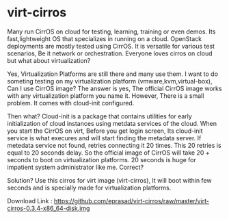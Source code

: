 # virt-cirros
 Many run CirrOS on cloud for testing, learning, training or even demos. Its fast,lightweight OS that specializes in 
 running on a cloud.  OpenStack deployments are mostly tested using CirrOS. It is versatile for various test scenarios,
 Be it network or orchestration. Everyone loves cirros on cloud but what about virtualization? 
 
 Yes, Virtualization Platforms are still there and many use them. I want to do someting testing on my virtualization
 platform (vmware,kvm,virtual-box), Can I use CirrOS image?  The answer is yes, The official CirrOS image works with
 any virtualization platform you name it. However, There is a small problem. It comes with cloud-init configured. 
 
 Then what? Cloud-init is a package that contains utilities for early initialization of cloud instances using metdata 
 services of the cloud.  When you start the CirrOS on virt, Before you get login screen, Its cloud-init service is what 
 execures and will start finding the metadata server. If metedata service not found, retries connecting it 20 times. 
 This 20 retries is equal to 20 seconds delay. So the official image of CirrOS will take 20 + seconds to boot on 
 virtualization platforms. 20 seconds is huge for impatient system administrator like me. Correct?   
 
 Solution?   Use this cirros for virt image (virt-cirros), It will boot within few seconds and is specially made
 for virtualization platforms. 
 
 Download Link : https://github.com/eprasad/virt-cirros/raw/master/virt-cirros-0.3.4-x86_64-disk.img
 

